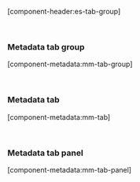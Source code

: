 [component-header:es-tab-group]

<mm-tabs-demo></mm-tabs-demo>

<br>

### Metadata tab group
[component-metadata:mm-tab-group]

<br>

### Metadata tab
[component-metadata:mm-tab]

<br>

### Metadata tab panel
[component-metadata:mm-tab-panel]